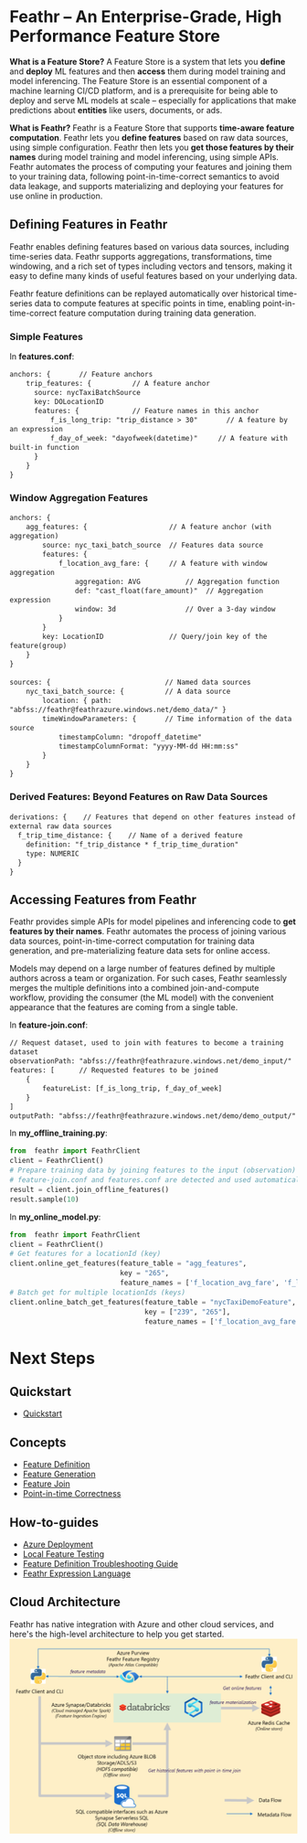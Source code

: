 Feathr – An Enterprise-Grade, High Performance Feature Store
====================

**What is a Feature Store?** A Feature Store is a system that lets you
**define** and **deploy** ML features and then **access** them during model training and model inferencing.
The Feature Store is an essential component of a machine learning CI/CD platform, and is a prerequisite for being able
to deploy and serve ML models at scale – especially for applications that make predictions about **entities** like
users, documents, or ads.

**What is Feathr?** Feathr is a Feature Store that supports **time-aware feature computation**.
Feathr lets you **define features** based on raw data sources, using simple configuration.
Feathr then lets you **get those features by their names** during model training and model inferencing,
using simple APIs. Feathr automates the process of computing your features and joining them to your training
data, following point-in-time-correct semantics to avoid data leakage, and supports materializing and deploying
your features for use online in production.

## Defining Features in Feathr

Feathr enables defining features based on various data sources, including time-series data.
Feathr supports aggregations, transformations, time windowing, and a rich set of types including
vectors and tensors, making it easy to define many kinds of useful features based on your underlying data.

Feathr feature definitions can be replayed automatically over historical time-series data to compute
features at specific points in time, enabling point-in-time-correct feature computation during
training data generation.

### Simple Features
In **features.conf**:
```
anchors: {       // Feature anchors
    trip_features: {          // A feature anchor
      source: nycTaxiBatchSource
      key: DOLocationID
      features: {             // Feature names in this anchor
          f_is_long_trip: "trip_distance > 30"       // A feature by an expression
          f_day_of_week: "dayofweek(datetime)"     // A feature with built-in function
      }
    }
}
```

### Window Aggregation Features
```
anchors: {
    agg_features: {                    // A feature anchor (with aggregation)
        source: nyc_taxi_batch_source  // Features data source
        features: {
            f_location_avg_fare: {     // A feature with window aggregation
                aggregation: AVG           // Aggregation function
                def: "cast_float(fare_amount)"  // Aggregation expression
                window: 3d                 // Over a 3-day window
            }
        }
        key: LocationID                // Query/join key of the feature(group)
    }
}
        
sources: {                            // Named data sources
    nyc_taxi_batch_source: {          // A data source
        location: { path: "abfss://feathr@feathrazure.windows.net/demo_data/" }
        timeWindowParameters: {       // Time information of the data source
            timestampColumn: "dropoff_datetime"
            timestampColumnFormat: "yyyy-MM-dd HH:mm:ss"
        }
    }
}
```

### Derived Features: Beyond Features on Raw Data Sources
```
derivations: {    // Features that depend on other features instead of external raw data sources
  f_trip_time_distance: {    // Name of a derived feature
    definition: "f_trip_distance * f_trip_time_duration"
    type: NUMERIC
  }
}
```
## Accessing Features from Feathr

Feathr provides simple APIs for model pipelines and inferencing code to **get features by their names**.
Feathr automates the process of joining various data sources, point-in-time-correct computation for
training data generation, and pre-materializing feature data sets for online access.

Models may depend on a large number of features defined by multiple authors across a team or organization.
For such cases, Feathr seamlessly merges the multiple definitions into a combined join-and-compute workflow,
providing the consumer (the ML model) with the convenient appearance that the features are coming from a single table.

In **feature-join.conf**:
```
// Request dataset, used to join with features to become a training dataset
observationPath: "abfss://feathr@feathrazure.windows.net/demo_input/"
features: [      // Requested features to be joined  
    {
        featureList: [f_is_long_trip, f_day_of_week]
    }
]
outputPath: "abfss://feathr@feathrazure.windows.net/demo/demo_output/"
```

In **my_offline_training.py**:
```python
from  feathr import FeathrClient
client = FeathrClient()
# Prepare training data by joining features to the input (observation) data.
# feature-join.conf and features.conf are detected and used automatically.
result = client.join_offline_features()
result.sample(10)
```

In **my_online_model.py**:
```python
from  feathr import FeathrClient
client = FeathrClient()
# Get features for a locationId (key)
client.online_get_features(feature_table = "agg_features", 
                           key = "265",
                           feature_names = ['f_location_avg_fare', 'f_location_max_fare'])
# Batch get for multiple locationIds (keys)
client.online_batch_get_features(feature_table = "nycTaxiDemoFeature",
                                 key = ["239", "265"],
                                 feature_names = ['f_location_avg_fare', 'f_location_max_fare'])

```
# Next Steps
## Quickstart
* [Quickstart](quickstart.md)

## Concepts

* [Feature Definition](concepts/feature-definition.md)
* [Feature Generation](concepts/feature-generation.md)
* [Feature Join](concepts/feature-join.md)
* [Point-in-time Correctness](concepts/point-in-time-join.md)

## How-to-guides
* [Azure Deployment](how-to-guides/azure-deployment.md)
* [Local Feature Testing](how-to-guides/local-feature-testing.md)
* [Feature Definition Troubleshooting Guide](how-to-guides/troubleshoot-feature-definition.md)
* [Feathr Expression Language](how-to-guides/expression-language.md)



## Cloud Architecture
Feathr has native integration with Azure and other cloud services, and here's the high-level architecture to help you get started.
![Architecture](images/architecture.png)
